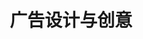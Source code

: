 ---
pageName: examination
title: 广告设计与创意
period: 2017年01月
courseID: "00755"
description: 本试卷分为两部分，满分100分，考试时间150分钟。<br />第一部分为选择题，1页至3页，共3页。应考者必须按试题顺序在“答题卡”上按要求填涂，答在试卷上无效。<br />第二部分为非选择题，4页至4页，共1页。应考者必须按试题顺序在“答题卡”上作答，答在试卷上无效。
sections:
  - title: 选择题 (共20分)
    topics: 
      - title: 单项选择题 (本大题共 20 小题，每小题 1 分，共 20 分)<br />在每小题列出的四个备选项中只有一个是符合题目要求的，请将其选出并将“答题卡” 的相应代码涂黑。错涂、多涂或未涂均无分。
        questions: 
          - title: 用文字表明其名号、商号、招牌和营业性质的广告是
            type: radio
            options:
              - answer: 灯笼广告
                isTrue: true
              - answer: 标记广告
                isTrue: false
              - answer: 招牌广告
                isTrue: false
              - answer: 口头叫卖广告
                isTrue: false
          - title: 评估广告活动成败的指标是
            type: radio
            options:
              - answer: 广告计划
                isTrue: false
              - answer: 媒介代理
                isTrue: false
              - answer: 广告费用
                isTrue: false
              - answer: 广告效果
                isTrue: true
          - title: 禁毒广告属于
            type: radio
            options:
              - answer: 商业广告
                isTrue: false
              - answer: 政治广告
                isTrue: false
              - answer: 盈利性广告
                isTrue: false
              - answer: 公益广店
                isTrue: true
          - title: POP屈于平面广告创意与设计的存在形式中的
            type: radio
            options:
              - answer: 平面形式
                isTrue: false
              - answer: 立体形式
                isTrue: true
              - answer: 视师形式
                isTrue: false
              - answer: 活动形式
                isTrue: false
          - title: 下列不属于广告义案类型的是
            type: radio
            options:
              - answer: 广告标题
                isTrue: false
              - answer: 广告语
                isTrue: false
              - answer: 广告正文
                isTrue: false
              - answer: 广告图形
                isTrue: true
          - title: 创立擦笔淡彩并为月份牌特殊风格的形成奠定了基础的是
            type: radio
            options:
              - answer: 周慕桥
                isTrue: false
              - answer: 徐泳清
                isTrue: false
              - answer: 郑曼陀
                isTrue: true
              - answer: 谢之光
                isTrue: false
          - title: 以下不属于平面广告创意与设计的形式要素的是
            type: radio
            options:
              - answer: 色彩
                isTrue: false
              - answer: 图形
                isTrue: false
              - answer: 文案
                isTrue: false
              - answer: 创意理念
                isTrue: true
          - title: 以下不属于平面广告创意与设计的生理基础的是
            type: radio
            options:
              - answer: 眼睛
                isTrue: false
              - answer: 大脑
                isTrue: false
              - answer: 记忆
                isTrue: false
              - answer: 想象力
                isTrue: true
          - title: 广告运作的根本目的是
            type: radio
            options:
              - answer: 品牌推广
                isTrue: false
              - answer: 促进销售
                isTrue: true
              - answer: 形象直传
                isTrue: false
              - answer: 服务社会
                isTrue: false
          - title: 通过广告明确该产品适合某类消费者群体使用，其广告定位属于
            type: radio
            options:
              - answer: 品牌定位
                isTrue: false
              - answer: 形象定位
                isTrue: false
              - answer: 消费者定位
                isTrue: true
              - answer: 色彩定位
                isTrue: false
          - title: 视觉语言中最简洁的形态是
            type: radio
            options:
              - answer: 线
                isTrue: false
              - answer: 点
                isTrue: true
              - answer: 面
                isTrue: false
              - answer: 色彩
                isTrue: false
          - title: 以下不属于线的特征的是
            type: radio
            options:
              - answer: 长度
                isTrue: false
              - answer: 方向
                isTrue: false
              - answer: 位置
                isTrue: false
              - answer: 宽度
                isTrue: true
          - title: 一般情况下，广告画面的重心处丁画面中
            type: radio
            options:
              - answer: 绝对中心位置
                isTrue: false
              - answer: 中心偏下位置
                isTrue: false
              - answer: 中心偏上位置
                isTrue: true
              - answer: 中心偏右位置
                isTrue: false
          - title: 直接把数字估息传递到印刷机上，省去了传统胶印中的胶片PS曝光显影等步骤。这种技术是
            type: radio
            options:
              - answer: 直接成像技术
                isTrue: true
              - answer: 凹版印刷技术
                isTrue: false
              - answer: 金属活字印刷
                isTrue: false
              - answer: 数码制版
                isTrue: false
          - title: 印刷钞票所用的纸张材料是
            type: radio
            options:
              - answer: 铜版纸
                isTrue: false
              - answer: 臼板纸
                isTrue: false
              - answer: 凹版印刷纸
                isTrue: true
              - answer: 合成纸
                isTrue: false
          - title: 羽绒服广告中使用大面积蓝色调感染受众情绪是运用色彩的
            type: radio
            options:
              - answer: 味觉感
                isTrue: false
              - answer: 冷暖感
                isTrue: true
              - answer: 轻重感
                isTrue: false
              - answer: 软硬感
                isTrue: false
          - title: A3纸张的尺寸大小是
            type: radio
            options:
              - answer: 210mm x 297mm
                isTrue: false
              - answer: 297mm x 420mm
                isTrue: true
              - answer: 787mm x 1092mm
                isTrue: false
              - answer: 889mm x 1194mm
                isTrue: false
          - title: 平面广告软件Photoshop是
            type: radio
            options:
              - answer: 动画类软件
                isTrue: false
              - answer: 矢晕图形类软件
                isTrue: false
              - answer: 位图图像类软件
                isTrue: true
              - answer: 三维类软件
                isTrue: false
          - title: 提出品牌形象论的杰出广告人是
            type: radio
            options:
              - answer: 爱德华·戴勃诺
                isTrue: false
              - answer: 杰克·特劳特
                isTrue: false
              - answer: 杰克·里斯
                isTrue: false
              - answer: 大卫·奥格威
                isTrue: true
          - title: 基于对客观物象视觉形式的概括和提炼，建立在主观联想和想象基础之上的思维方式是
            type: radio
            options:
              - answer: 形象思维
                isTrue: false
              - answer: 抽象思维
                isTrue: true
              - answer: 逆向思维
                isTrue: false
              - answer: 多向思维
                isTrue: false
  - title: 非选择题 (共80分)
    topics: 
      - title: 名词解释题 (本大题共 5 小题，每小题 2 分，共 10 分)
        questions: 
          - title: 夸张法
            type: textarea
            answer: 夸张法是用夸张和变形的手法，使平面广告创意与设计的画面更具有视觉冲击力，具有突出和强化诉求的作用。
          - title: 平面广告创意与设计
            type: textarea
            answer: 平面广告创意与设计，就是以传播理论为指导，选择平面的视觉形式(媒介)，通过受众的视觉认知达到传递广告信息的目的。
          - title: 情感法
            type: textarea
            answer: 情感法是用情感元素来表现和说明平面广告创意与设计诉求的一种方法。
          - title: 反向思维
            type: textarea
            answer: 反向思维是基于对原有客观物象认识的重新审视，从而探索和发现客观物象存在新的意义和新的表象可能性的一种思维方式。
          - title: 真假结合法
            type: textarea
            answer: 真假结合法是对比法的具体化，真假结合有多种表现形式，主要有图形的真假、实物的真假、概念的真假等。
      - title: 判断改错题 (本大题共 5 小题，每小题 4 分，共 20 分)<br />判断下列各题划线处的正误，在“答题卡”的试题序号后，正确的划上"√"，错误的划上“X"，并改正错误。
        questions: 
          - title: 排版是指印<u>刷页面按折页方式将页码顺序排到一起</u>。
            type: yesOrNo
            isTrue: true
            answer: 
          - title: 装订的方法包括<u>骑马钉、锁线装和胶装</u>等。
            type: yesOrNo
            isTrue: true
            answer: 
          - title: 中文字<u>基本是方块字，即以正方形为文字的假想外框来设计</u>。
            type: yesOrNo
            isTrue: true
            answer: 
          - title: 在广告设计中，<u>色彩用得越多效果越好</u>。
            type: yesOrNo
            isTrue: false
            answer: 应该尽可能地用较少的色彩去获得较完美的色彩效果。
          - title: ROI理论是由美国广告大师<u>杰克·里斯</u>提出的。
            type: yesOrNo
            isTrue: false
            answer: 威廉·伯恩巴克
      - title: 简答题 (本大题共 5 小题，每小题 6 分，共 30 分)
        questions: 
          - title: 简述头脑风暴广告创意法。
            type: textarea
            answer: 头脑风暴法是指两个或更多的人聚在一起，围绕一个明确的问题，共同思索，相互启发和激励，填补彼此的知识和经验的空隙(3分)，从中引出创造性设想的连锁反应，以产生更多的创造性设想(3分)。
          - title: 简述平面广告中创意设计的步骤。
            type: textarea
            answer: (1)了解诉求对象 <br />(2)展开创意发想 <br />(3)发现表现路径 <br />(4)选择和拓展设计元素 <br />(5)确定表现手法 <br />(6)执行表现手法 <br />(7)反馈与修正 <br />(答错一个扣1分，扣完6分为止)
          - title: 平面广告形式美的法则是什么？
            type: textarea
            answer: (1)和谐统一 <br />(2)新颖独特 <br />(3)简洁概括 <br />(4)以情感人 <br />(每小点2分，以上4点答对任意3点得6分）
          - title: 简述创意在平面广告设计中的重要性。
            type: textarea
            answer: (1)创意是一种素质 (2分)<br />(2)创意是一种方法 (2分)<br />(3)创意是一种要求 (2分)
          - title: 什么是比喻法?
            type: textarea
            answer: 比喻法是指将平面广告创意与设计的对象与其他自然物进行并置或类比，用以说明其表现目的。(3分)比喻法有正比与反比两种基本形式。(3分)
      - title: 设计题 (本大题共 1 小题，共 20 分)
        questions: 
          - title: 以“全球变暧”为主题，创作一 幅平面公益广告。包括简要的设计说明。<br />要求：主题明确，信息传达准确，视觉冲击力强，画面具有良好的视觉效果。<br />材料：材料不限<br />尺寸：宽度13厘米，高度18厘米。
            type: design
---